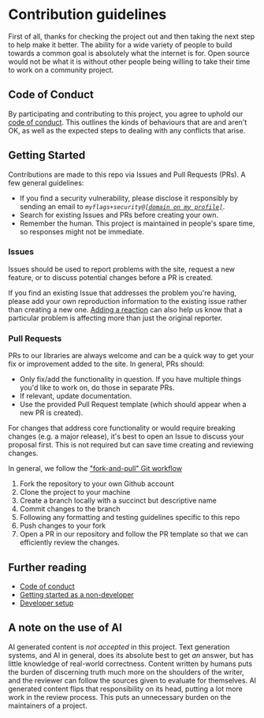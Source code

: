 # Contribution guidelines

First of all, thanks for checking the project out and then taking the next step to help make it better. The ability for a wide variety of people to build towards a common goal is absolutely what the internet is for. Open source would not be what it is without other people being willing to take their time to work on a community project.

## Code of Conduct

By participating and contributing to this project, you agree to uphold our [code of conduct](./CODE-OF-CONDUCT.md). This outlines the kinds of behaviours that are and aren't OK, as well as the expected steps to dealing with any conflicts that arise.

## Getting Started

Contributions are made to this repo via Issues and Pull Requests (PRs). A few general guidelines:

- If you find a security vulnerability, please disclose it responsibly by sending an email to _`myflags+security@`[`[domain on my profile]`](https://github.com/s-thom)_.
- Search for existing Issues and PRs before creating your own.
- Remember the human. This project is maintained in people's spare time, so responses might not be immediate.

### Issues

Issues should be used to report problems with the site, request a new feature, or to discuss potential changes before a PR is created.

If you find an existing Issue that addresses the problem you're having, please add your own reproduction information to the existing issue rather than creating a new one. [Adding a reaction](https://github.blog/2016-03-10-add-reactions-to-pull-requests-issues-and-comments/) can also help us know that a particular problem is affecting more than just the original reporter.

### Pull Requests

PRs to our libraries are always welcome and can be a quick way to get your fix or improvement added to the site. In general, PRs should:

- Only fix/add the functionality in question. If you have multiple things you'd like to work on, do those in separate PRs.
- If relevant, update documentation.
- Use the provided Pull Request template (which should appear when a new PR is created).

For changes that address core functionality or would require breaking changes (e.g. a major release), it's best to open an Issue to discuss your proposal first. This is not required but can save time creating and reviewing changes.

In general, we follow the ["fork-and-pull" Git workflow](https://github.com/susam/gitpr)

1. Fork the repository to your own Github account
2. Clone the project to your machine
3. Create a branch locally with a succinct but descriptive name
4. Commit changes to the branch
5. Following any formatting and testing guidelines specific to this repo
6. Push changes to your fork
7. Open a PR in our repository and follow the PR template so that we can efficiently review the changes.

## Further reading

- [Code of conduct](./CODE_OF_CONDUCT.md)
- [Getting started as a non-developer](./Getting-Started-As-A-Non-Developer.md)
- [Developer setup](./Developer-Setup.md)

## A note on the use of AI

AI generated content is _not accepted_ in this project. Text generation systems, and AI in general, does its absolute best to get _an_ answer, but has little knowledge of real-world correctness. Content written by humans puts the burden of discerning truth much more on the shoulders of the writer, and the reviewer can follow the sources given to evaluate for themselves. AI generated content flips that responsibility on its head, putting a lot more work in the review process. This puts an unnecessary burden on the maintainers of a project.
